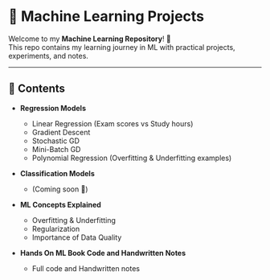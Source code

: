 # 🧠 Machine Learning Projects  

Welcome to my **Machine Learning Repository**! 🚀  
This repo contains my learning journey in ML with practical projects, experiments, and notes.  

---

## 📌 Contents  

- **Regression Models**  
  - Linear Regression (Exam scores vs Study hours)
  - Gradient Descent
  - Stochastic GD
  - Mini-Batch GD
  - Polynomial Regression (Overfitting & Underfitting examples)  

- **Classification Models**  
  - (Coming soon 🚧)  

- **ML Concepts Explained**  
  - Overfitting & Underfitting  
  - Regularization  
  - Importance of Data Quality 
- **Hands On ML Book Code and Handwritten Notes**
   - Full code and Handwritten notes
